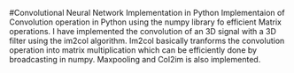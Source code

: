 #Convolutional Neural Network Implementation in Python
Implementaion of Convolution operation in Python using the numpy library fo efficient Matrix operations.
I have implemented the convolution of an 3D signal with a 3D filter using the im2col algorithm.
Im2col basically tranforms the convolution operation into matrix multiplication which can be efficiently done by broadcasting in numpy.
Maxpooling and Col2im is also implemented.
